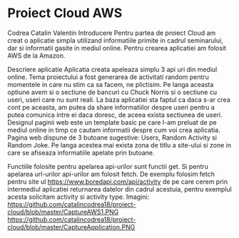 # Proiect Cloud AWS
Codrea Catalin Valentin
Introducere
Pentru partea de proiect Cloud am creat o aplicatie simpla utilizand informatiile primite in cadrul seminarului, dar si informatii gasite in mediul online. Pentru crearea aplicatiei am folosit AWS de la Amazon.  

Descriere aplicatie
Aplicatia creata apeleaza simplu 3 api uri din mediul online. Tema proiectului a fost generarea de activitati random pentru momentele in care nu stim ca sa facem, ne plictisim. Pe langa aceasta optiune avem si o sectiune de bancuri cu Chuck Norris si o sectiune cu useri, useri care nu sunt reali. La baza aplicatiei sta faptul ca daca s-ar crea cont pe aceasta, am putea da share informatiilor despre useri pentru a putea comunica intre ei daca doresc, de aceea exista sectiunea de useri.
Designul paginii web este un template basic pe care l-am preluat de pe mediul online in timp ce cautam informatii despre cum voi crea aplicatia. Pagina web dispune de 3 butoane sugestive: Users, Random Activity si Random Joke. Pe langa acestea mai exista zona de titlu a site-ului si zone in care se afiseaza informatiile apelate prin butoane.

Functiile folosite pentru apelarea api-urilor sunt functii get. Si pentru apelarea url-urilor api-urilor am folosit fetch.
De exemplu folosim fetch pentru site ul https://www.boredapi.com/api/activity de pe care cerem prin intermediul aplicatiei returnarea datelor din cadrul acestuia, pentru exemplul acesta solicitam activity si activity type.
Imagini:
https://github.com/catalincodrea18/proiect-cloud/blob/master/CaptureAWS1.PNG
https://github.com/catalincodrea18/proiect-cloud/blob/master/CaptureApplication.PNG

